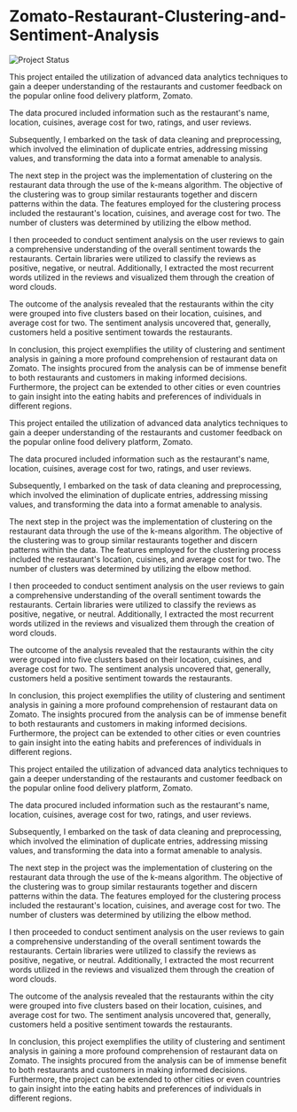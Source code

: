 # Zomato-Restaurant-Clustering-and-Sentiment-Analysis
![Project Status](https://img.shields.io/badge/status-in_progress-yellow)



This project entailed the utilization of advanced data analytics techniques to gain a deeper understanding of the restaurants and customer feedback on the popular online food delivery platform, Zomato.

The data procured included information such as the restaurant's name, location, cuisines, average cost for two, ratings, and user reviews.

Subsequently, I embarked on the task of data cleaning and preprocessing, which involved the elimination of duplicate entries, addressing missing values, and transforming the data into a format amenable to analysis.

The next step in the project was the implementation of clustering on the restaurant data through the use of the k-means algorithm. The objective of the clustering was to group similar restaurants together and discern patterns within the data. The features employed for the clustering process included the restaurant's location, cuisines, and average cost for two. The number of clusters was determined by utilizing the elbow method.

I then proceeded to conduct sentiment analysis on the user reviews to gain a comprehensive understanding of the overall sentiment towards the restaurants. Certain libraries were utilized to classify the reviews as positive, negative, or neutral. Additionally, I extracted the most recurrent words utilized in the reviews and visualized them through the creation of word clouds.

The outcome of the analysis revealed that the restaurants within the city were grouped into five clusters based on their location, cuisines, and average cost for two. The sentiment analysis uncovered that, generally, customers held a positive sentiment towards the restaurants.

In conclusion, this project exemplifies the utility of clustering and sentiment analysis in gaining a more profound comprehension of restaurant data on Zomato. The insights procured from the analysis can be of immense benefit to both restaurants and customers in making informed decisions. Furthermore, the project can be extended to other cities or even countries to gain insight into the eating habits and preferences of individuals in different regions.



This project entailed the utilization of advanced data analytics techniques to gain a deeper understanding of the restaurants and customer feedback on the popular online food delivery platform, Zomato.

The data procured included information such as the restaurant's name, location, cuisines, average cost for two, ratings, and user reviews.

Subsequently, I embarked on the task of data cleaning and preprocessing, which involved the elimination of duplicate entries, addressing missing values, and transforming the data into a format amenable to analysis.

The next step in the project was the implementation of clustering on the restaurant data through the use of the k-means algorithm. The objective of the clustering was to group similar restaurants together and discern patterns within the data. The features employed for the clustering process included the restaurant's location, cuisines, and average cost for two. The number of clusters was determined by utilizing the elbow method.

I then proceeded to conduct sentiment analysis on the user reviews to gain a comprehensive understanding of the overall sentiment towards the restaurants. Certain libraries were utilized to classify the reviews as positive, negative, or neutral. Additionally, I extracted the most recurrent words utilized in the reviews and visualized them through the creation of word clouds.

The outcome of the analysis revealed that the restaurants within the city were grouped into five clusters based on their location, cuisines, and average cost for two. The sentiment analysis uncovered that, generally, customers held a positive sentiment towards the restaurants.

In conclusion, this project exemplifies the utility of clustering and sentiment analysis in gaining a more profound comprehension of restaurant data on Zomato. The insights procured from the analysis can be of immense benefit to both restaurants and customers in making informed decisions. Furthermore, the project can be extended to other cities or even countries to gain insight into the eating habits and preferences of individuals in different regions.


This project entailed the utilization of advanced data analytics techniques to gain a deeper understanding of the restaurants and customer feedback on the popular online food delivery platform, Zomato.

The data procured included information such as the restaurant's name, location, cuisines, average cost for two, ratings, and user reviews.

Subsequently, I embarked on the task of data cleaning and preprocessing, which involved the elimination of duplicate entries, addressing missing values, and transforming the data into a format amenable to analysis.

The next step in the project was the implementation of clustering on the restaurant data through the use of the k-means algorithm. The objective of the clustering was to group similar restaurants together and discern patterns within the data. The features employed for the clustering process included the restaurant's location, cuisines, and average cost for two. The number of clusters was determined by utilizing the elbow method.

I then proceeded to conduct sentiment analysis on the user reviews to gain a comprehensive understanding of the overall sentiment towards the restaurants. Certain libraries were utilized to classify the reviews as positive, negative, or neutral. Additionally, I extracted the most recurrent words utilized in the reviews and visualized them through the creation of word clouds.

The outcome of the analysis revealed that the restaurants within the city were grouped into five clusters based on their location, cuisines, and average cost for two. The sentiment analysis uncovered that, generally, customers held a positive sentiment towards the restaurants.

In conclusion, this project exemplifies the utility of clustering and sentiment analysis in gaining a more profound comprehension of restaurant data on Zomato. The insights procured from the analysis can be of immense benefit to both restaurants and customers in making informed decisions. Furthermore, the project can be extended to other cities or even countries to gain insight into the eating habits and preferences of individuals in different regions.




